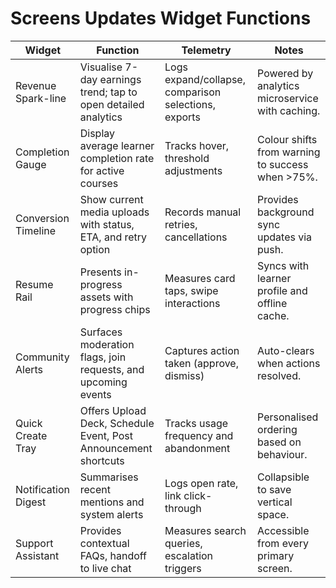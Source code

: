 # Screens Updates Widget Functions

| Widget | Function | Telemetry | Notes |
| --- | --- | --- | --- |
| Revenue Spark-line | Visualise 7-day earnings trend; tap to open detailed analytics | Logs expand/collapse, comparison selections, exports | Powered by analytics microservice with caching. |
| Completion Gauge | Display average learner completion rate for active courses | Tracks hover, threshold adjustments | Colour shifts from warning to success when >75%. |
| Conversion Timeline | Show current media uploads with status, ETA, and retry option | Records manual retries, cancellations | Provides background sync updates via push. |
| Resume Rail | Presents in-progress assets with progress chips | Measures card taps, swipe interactions | Syncs with learner profile and offline cache. |
| Community Alerts | Surfaces moderation flags, join requests, and upcoming events | Captures action taken (approve, dismiss) | Auto-clears when actions resolved. |
| Quick Create Tray | Offers Upload Deck, Schedule Event, Post Announcement shortcuts | Tracks usage frequency and abandonment | Personalised ordering based on behaviour. |
| Notification Digest | Summarises recent mentions and system alerts | Logs open rate, link click-through | Collapsible to save vertical space. |
| Support Assistant | Provides contextual FAQs, handoff to live chat | Measures search queries, escalation triggers | Accessible from every primary screen. |
